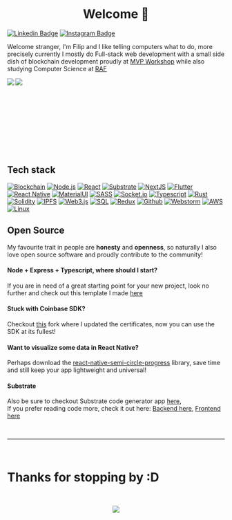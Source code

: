<h1 align= "center"><b>Welcome 👋 </b></h1>
 
[![Linkedin Badge](https://img.shields.io/badge/-pajicf-blue?style=flat&logo=Linkedin&logoColor=white&link=https://www.linkedin.com/in/pajicf/)](https://www.linkedin.com/in/pajicf/)
[![Instagram Badge](https://img.shields.io/badge/-@pajicf-E1306C?style=flat&labelColor=E1306C&logo=instagram&logoColor=white&link=https://www.instagram.com/pajicf/)](https://www.instagram.com/pajicf/)

Welcome stranger, I'm Filip and I like telling computers what to do, more precisely currently I mostly do Full-stack web
development with a small side dish of blockchain development proudly at [MVP Workshop](https://mvpworkshop.co) while also studying
Computer Science at [RAF](https://www.raf.edu.rs)<br />

<a href="https://github.com/anuraghazra/github-readme-stats">
  <img align="left" src="https://github-readme-stats.vercel.app/api/top-langs/?username=pajicf&hide=html,ruby,css" />
</a>
<a href="https://github.com/anuraghazra/convoychat">
  <img align="left" src="https://github-readme-stats.vercel.app/api?username=pajicf&show_icons=true&count_private=true&" />
</a>
<br /><br /><br /><br /><br /><br /><br /><br /><br /><br />


## Tech stack
[![Blockchain](https://img.shields.io/badge/-Blockchain-black?style=for-the-badge&logo=bitcoin&logoColor=white)]()
[![Node.js](https://img.shields.io/badge/-Node.js-339933?style=for-the-badge&logo=Node.js&logoColor=white)]()
[![React](https://img.shields.io/badge/-React-black?style=for-the-badge&logo=react&logoColor=blue)]()
[![Substrate](https://img.shields.io/badge/-Substrate-black?style=for-the-badge&logo=Parity-substrate&logoColor=white)]()
[![NextJS](https://img.shields.io/badge/-NextJS-black?style=for-the-badge&logo=Next.js&logoColor=white)]()
[![Flutter](https://img.shields.io/badge/-Flutter-white?style=for-the-badge&logo=Flutter&logoColor=blue)]()
[![React Native](https://img.shields.io/badge/-React_Native-blue?style=for-the-badge&logo=react&logoColor=white)]()
[![MaterialUI](https://img.shields.io/badge/-MaterialUI-007acc?style=for-the-badge&logo=material-ui&logoColor=white)]()
[![SASS](https://img.shields.io/badge/-SASS-CD6799?style=for-the-badge&logo=sass&logoColor=white)]()
[![Socket.io](https://img.shields.io/badge/-Socket.io-black?style=for-the-badge&logo=socket.io&logoColor=white)]()
[![Typescript](https://img.shields.io/badge/-Typescript-007acc?style=for-the-badge&logo=typescript&logoColor=white)]()
[![Rust](https://img.shields.io/badge/-Rust-orange?style=for-the-badge&logo=rust&logoColor=white)]()
[![Solidity](https://img.shields.io/badge/-Solidity-3c3c3d?style=for-the-badge&logo=ethereum&logoColor=white)]()
[![IPFS](https://img.shields.io/badge/-IPFS-23bbad?style=for-the-badge&logo=ipfs&logoColor=white)]()
[![Web3.js](https://img.shields.io/badge/-Web3.js-black?style=for-the-badge&logo=javascript&logoColor=)]()
[![SQL](https://img.shields.io/badge/-SQL-d2082d?style=for-the-badge&logo=mysql&logoColor=white)]()
[![Redux](https://img.shields.io/badge/-Redux-764abc?style=for-the-badge&logo=redux&logoColor=white)]()
[![Github](https://img.shields.io/badge/-GitHub-black?style=for-the-badge&logo=github&logoColor=white)]()
[![Webstorm](https://img.shields.io/badge/-WebStorm-007acc?style=for-the-badge&logo=webstorm&logoColor=white)]()
[![AWS](https://img.shields.io/badge/-AWS-orange?style=for-the-badge&logo=Amazon-AWS&logoColor=white)]()
[![Linux](https://img.shields.io/badge/-Linux-black?style=for-the-badge&logo=linux&logoColor=orange)]()

## Open Source
My favourite trait in people are <b>honesty</b> and <b>openness</b>, so naturally I also love open source software and proudly contribute to the community!

#### Node + Express + Typescript, where should I start?
If you are in need of a great starting point for your new project, look no further and check
out this template I made [here](https://github.com/pajicf/node-be-template)

#### Stuck with Coinbase SDK?
Checkout [this](https://github.com/pajicf/coinbase-node) fork where I updated the certificates, now you can use the SDK at its fullest!

#### Want to visualize some data in React Native?
Perhaps download the [react-native-semi-circle-progress](https://github.com/pajicf/react-native-semi-circle-progress) library,
save time and still keep your app lightweight and universal!

#### Substrate
Also be sure to checkout Substrate code generator app [here](https://substrate-startkit.mvpworkshop.co), <br/>
If you prefer reading code more, check it out here:
[Backend here](https://github.com/MVPWorkshop/substrate-startkit-gui-api), 
[Frontend here](https://github.com/MVPWorkshop/substrate-startkit-gui-app)

<br />
<hr/>
<br />
<h1><b>Thanks for stopping by :D</b></h1><br/>
<p align="center"> 
  <img src="https://profile-counter.glitch.me/pajicf/count.svg" />
</p>
